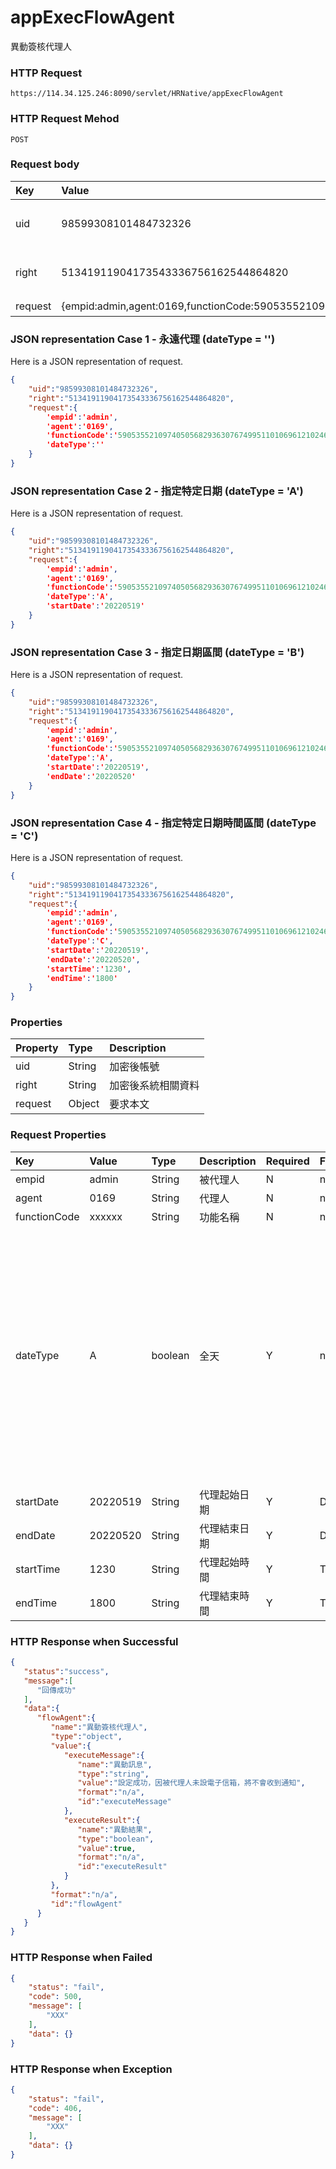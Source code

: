 # appExecFlowAgent
異動簽核代理人

### HTTP Request
```
https://114.34.125.246:8090/servlet/HRNative/appExecFlowAgent
```

### HTTP Request Mehod
```
POST
```

### Request body
| Key | Value | Type | Description |
|:----------|:-------------|:-----|:------------|
| uid | 98599308101484732326 | String | 需透過appLogin取得
| right | 51341911904173543336756162544864820 | String | 需透過appLogin取得 |
| request | {empid:admin,agent:0169,functionCode:590535521097405056829363076749951101069612102461523530525384772277901512134546,dateType:C,startDate:20220519,endDate:20220520,startTime:1230,endTime:1800} | Object | 查詢條件

### JSON representation Case 1 - 永遠代理 (dateType = '')
Here is a JSON representation of request.
```json
{
    "uid":"98599308101484732326",
    "right":"51341911904173543336756162544864820",
    "request":{
        'empid':'admin',
        'agent':'0169',
        'functionCode':'590535521097405056829363076749951101069612102461523530525384772277901512134546',
        'dateType':''
    }
}
```

### JSON representation Case 2 - 指定特定日期 (dateType = 'A')
Here is a JSON representation of request.
```json
{
    "uid":"98599308101484732326",
    "right":"51341911904173543336756162544864820",
    "request":{
        'empid':'admin',
        'agent':'0169',
        'functionCode':'590535521097405056829363076749951101069612102461523530525384772277901512134546',
        'dateType':'A',
        'startDate':'20220519'
    }
}
```

### JSON representation Case 3 - 指定日期區間 (dateType = 'B')
Here is a JSON representation of request.
```json
{
    "uid":"98599308101484732326",
    "right":"51341911904173543336756162544864820",
    "request":{
        'empid':'admin',
        'agent':'0169',
        'functionCode':'590535521097405056829363076749951101069612102461523530525384772277901512134546',
        'dateType':'A',
        'startDate':'20220519',
        'endDate':'20220520'
    }
}
```

### JSON representation Case 4 - 指定特定日期時間區間 (dateType = 'C')
Here is a JSON representation of request.
```json
{
    "uid":"98599308101484732326",
    "right":"51341911904173543336756162544864820",
    "request":{
        'empid':'admin',
        'agent':'0169',
        'functionCode':'590535521097405056829363076749951101069612102461523530525384772277901512134546',
        'dateType':'C',
        'startDate':'20220519',
        'endDate':'20220520',
        'startTime':'1230',
        'endTime':'1800'
    }
}
```

### Properties
| Property | Type | Description |
|:---------|:-----|:------------|
| uid   | String | 加密後帳號 |
| right | String | 加密後系統相關資料 |
| request | Object | 要求本文 |

### Request Properties
| Key | Value | Type | Description | Required | Format | Note |
|:----------|:-------------|:-----|:------------|:------------|:------------|:------------|
| empid | admin | String | 被代理人 | N | n/a |  |
| agent | 0169 | String | 代理人 | N | n/a |  |
| functionCode | xxxxxx | String | 功能名稱 | N | n/a |  |
| dateType | A | boolean | 全天 | Y | n/a | 空白:永遠代理,A:指定特定日期,B:指定日期區間,C:指定特定日期時間區間 |
| startDate | 20220519 | String | 代理起始日期 | Y | DATE(YYYYmmdd) | 起始日期 |
| endDate | 20220520 | String | 代理結束日期 | Y | DATE(YYYYmmdd) | 結束日期 |
| startTime | 1230 | String | 代理起始時間 | Y | TIME(HHmm) | 起始時間 |
| endTime | 1800 | String | 代理結束時間 | Y | TIME(HHmm) | 結束時間 |

### HTTP Response when Successful
```json
{
   "status":"success",
   "message":[
      "回傳成功"
   ],
   "data":{
      "flowAgent":{
         "name":"異動簽核代理人",
         "type":"object",
         "value":{
            "executeMessage":{
               "name":"異動訊息",
               "type":"string",
               "value":"設定成功，因被代理人未設電子信箱，將不會收到通知",
               "format":"n/a",
               "id":"executeMessage"
            },
            "executeResult":{
               "name":"異動結果",
               "type":"boolean",
               "value":true,
               "format":"n/a",
               "id":"executeResult"
            }
         },
         "format":"n/a",
         "id":"flowAgent"
      }
   }
}
```

### HTTP Response when Failed
```json
{
    "status": "fail",
    "code": 500,
    "message": [
        "XXX"
    ],
    "data": {}
}
```

### HTTP Response when Exception
```json
{
    "status": "fail",
    "code": 406,
    "message": [
        "XXX"
    ],
    "data": {}
}
```
